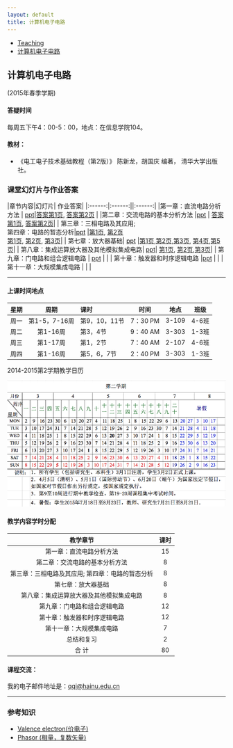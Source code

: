 ```yaml
---
layout: default
title: 计算机电子电路
---
```


<ul class="breadcrumb">
<li><a href="/teaching/">Teaching</a> <span class="divider"></span></li>
<li><a href="/teaching/Electronics/">计算机电子电路</a> <span class="divider"></span></li> 
</ul>

## 计算机电子电路 
(2015年春季学期)

#### 答疑时间

每周五下午4：00-5：00，地点：在信息学院104。

#### 教材：

* 《电工电子技术基础教程（第2版）》 陈新龙，胡国庆 编著， 清华大学出版社。

### 课堂幻灯片与作业答案

|章节内容|幻灯片| 作业答案|
|:------:|:------:||:------:|
|第一章：直流电路分析方法	| [ppt](第1章.ppt)|[答案第1页](HW1_sol_1.JPG), [答案第2页](HW1_sol_2.JPG) |
|第二章：交流电路的基本分析方法	|[ppt](第2章.ppt) | [答案第1页](HW2_sol_1.JPG), [答案第2页](HW2_sol_2.JPG)|
| 第三章：三相电路及其应用; <br> 第四章：电路的暂态分析|[ppt](第3章.ppt) |[第1页](ch3-hw-sol_1.JPG), [第2页](ch3-hw-sol_2.JPG)<br> [第1页](ch4-hw-sol_1.JPG), [第2页](ch4-hw-sol_2.JPG), [第3页](ch4-hw-sol_3.JPG)|
| 第七章：放大器基础| [ppt](第5章.ppt)	|[第1页](ch7-hw-sol_1.JPG),[第2页](ch7-hw-sol_2.JPG),[第3页](ch7-hw-sol_3.JPG), [第4页](ch7-hw-sol_4.JPG),[第5页](ch7-hw-sol_5.JPG)|
| 第八章：集成运算放大器及其他模拟集成电路| [ppt](第6章.ppt)| [第1页](ch8-hw-sol_1.JPG), [第2页](ch8-hw-sol_2.JPG),[第3页](ch8-hw-sol_3.JPG)|
| 第九章：门电路和组合逻辑电路 | [ppt](第7章.ppt) 	| |
| 第十章：触发器和时序逻辑电路	|[ppt](第8章.ppt) | |
| 第十一章：大规模集成电路	| | |

-------

#### 上课时间地点

| 星期   | 周期  | 课时|时间| 地点| 班级 |
|:---------:|:-------:|:---------|:--------:|:--------:|:--------:|
|周一 | 	第1-5，7-16周|第9，10，11节  | 7：30 PM  | 3-109   | 4-6班 |
|周二 | 	第1-16周		|第3，4节  | 9：40 AM  | 3-303   |1-3班 |
|周三 | 	第1-17周		|第1，2节  | 7：40 AM  | 2-107   |4-6班 |
|周四 | 	第1-16周		|第5，6，7节  | 2：40 PM  | 3-303   |1-3班 |

2014-2015第2学期教学日历

![2014-2015第2学期教学日历](images/agenda_2014-2015_2.png)


#### 教学内容学时分配

|教学章节|课时|
|:------:|:------:|
|第一章：直流电路分析方法	| 15|
|第二章：交流电路的基本分析方法	| 8| 
| 第三章：三相电路及其应用; 第四章：电路的暂态分析| 8 | 
| 第七章：放大器基础| 	8| 
| 第八章：集成运算放大器及其他模拟集成电路| 	8| 
| 第九章：门电路和组合逻辑电路 | 	12| 
| 第十章：触发器和时序逻辑电路	| 12| 
| 第十一章：大规模集成电路	| 7| 
| 总结和复习	| 2| 
| 合    计	|  80| 



#### 课程交流：
我的电子邮件地址是：qqi@hainu.edu.cn

------

### 参考知识

* [Valence electron(价电子)](http://en.wikipedia.org/wiki/Valence_electron)
* [Phasor (相量，复数矢量)](http://en.wikipedia.org/wiki/Phasor)
